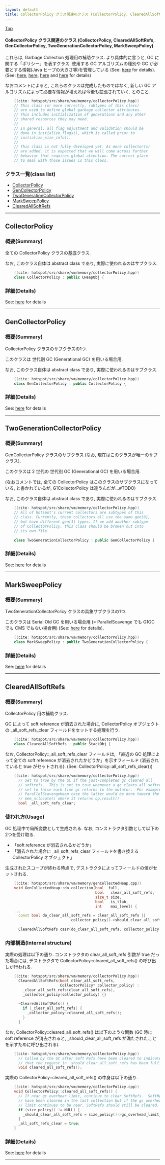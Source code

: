 ```yaml
---
layout: default
title: CollectorPolicy クラス関連のクラス (CollectorPolicy, ClearedAllSoftRefs, GenCollectorPolicy, TwoGenerationCollectorPolicy, MarkSweepPolicy)
---
```

[Top](../index.html)

#### CollectorPolicy クラス関連のクラス (CollectorPolicy, ClearedAllSoftRefs, GenCollectorPolicy, TwoGenerationCollectorPolicy, MarkSweepPolicy)

これらは, Garbage Collection 処理用の補助クラス.
より具体的に言うと, GC に関する「ポリシー」を表すクラス.
使用する GC アルゴリズムの種別や GC が必要とする情報(Java ヒープの大きさ等)を管理している (See: [here](no3718kvd.html) for details). 
(See: [here](no2114hIm.html), [here](no2114uSs.html), [here](no2114tfN.html) and [here](no2114gVH.html) for details)

なおコメントによると, 
これらのクラスは完成したものではなく, 
新しい GC アルゴリズムによって必要な情報が増えれば今後も拡張されていく, とのこと.


```cpp
    ((cite: hotspot/src/share/vm/memory/collectorPolicy.hpp))
    // This class (or more correctly, subtypes of this class)
    // are used to define global garbage collector attributes.
    // This includes initialization of generations and any other
    // shared resources they may need.
    //
    // In general, all flag adjustment and validation should be
    // done in initialize_flags(), which is called prior to
    // initialize_size_info().
    //
    // This class is not fully developed yet. As more collector(s)
    // are added, it is expected that we will come across further
    // behavior that requires global attention. The correct place
    // to deal with those issues is this class.
```



### クラス一覧(class list)

  * [CollectorPolicy](#no62b4-vIe)
  * [GenCollectorPolicy](#nolR3zDjnn)
  * [TwoGenerationCollectorPolicy](#no1sRpYF5Q)
  * [MarkSweepPolicy](#no190xhxpO)
  * [ClearedAllSoftRefs](#noVI1pIMOg)


---
## <a name="no62b4-vIe" id="no62b4-vIe">CollectorPolicy</a>

### 概要(Summary)
全ての CollectorPolicy クラスの基底クラス.

なお, このクラス自体は abstract class であり, 実際に使われるのはサブクラス.


```cpp
    ((cite: hotspot/src/share/vm/memory/collectorPolicy.hpp))
    class CollectorPolicy : public CHeapObj {
```




### 詳細(Details)
See: [here](../doxygen/classCollectorPolicy.html) for details

---
## <a name="nolR3zDjnn" id="nolR3zDjnn">GenCollectorPolicy</a>

### 概要(Summary)
CollectorPolicy クラスのサブクラスの1つ.

このクラスは 世代別 GC (Generational GC) を用いる場合用.

なお, このクラス自体は abstract class であり, 実際に使われるのはサブクラス.


```cpp
    ((cite: hotspot/src/share/vm/memory/collectorPolicy.hpp))
    class GenCollectorPolicy : public CollectorPolicy {
```




### 詳細(Details)
See: [here](../doxygen/classGenCollectorPolicy.html) for details

---
## <a name="no1sRpYF5Q" id="no1sRpYF5Q">TwoGenerationCollectorPolicy</a>

### 概要(Summary)
GenCollectorPolicy クラスのサブクラス (なお, 現在はこのクラスが唯一のサブクラス).

このクラスは 2 世代の 世代別 GC (Generational GC) を用いる場合用.

(なおコメントでは, 全ての CollectorPolicy はこのクラスのサブクラスになっている, と書かれているが, 
G1CollectorPolicy は違うんだが...#TODO)

なお, このクラス自体は abstract class であり, 実際に使われるのはサブクラス.


```cpp
    ((cite: hotspot/src/share/vm/memory/collectorPolicy.hpp))
    // All of hotspot's current collectors are subtypes of this
    // class. Currently, these collectors all use the same gen[0],
    // but have different gen[1] types. If we add another subtype
    // of CollectorPolicy, this class should be broken out into
    // its own file.
    
    class TwoGenerationCollectorPolicy : public GenCollectorPolicy {
```




### 詳細(Details)
See: [here](../doxygen/classTwoGenerationCollectorPolicy.html) for details

---
## <a name="no190xhxpO" id="no190xhxpO">MarkSweepPolicy</a>

### 概要(Summary)
TwoGenerationCollectorPolicy クラスの具象サブクラスの1つ.

このクラスは Serial Old GC を用いる場合用 (= ParallelScavenge でも G1GC でも CMS でもない場合用) (See: [here](no2114hIm.html) for details).


```cpp
    ((cite: hotspot/src/share/vm/memory/collectorPolicy.hpp))
    class MarkSweepPolicy : public TwoGenerationCollectorPolicy {
```




### 詳細(Details)
See: [here](../doxygen/classMarkSweepPolicy.html) for details

---
## <a name="noVI1pIMOg" id="noVI1pIMOg">ClearedAllSoftRefs</a>

### 概要(Summary)
CollectorPolicy 用の補助クラス.

GC によって soft reference が消去された場合に, 
CollectorPolicy オブジェクトの _all_soft_refs_clear フィールドをセットする処理を行う.


```cpp
    ((cite: hotspot/src/share/vm/memory/collectorPolicy.hpp))
    class ClearedAllSoftRefs : public StackObj {
```

なお, CollectorPolicy::_all_soft_refs_clear フィールドは, 
「直近の GC 処理によって全ての soft reference が消去されたかどうか」を示すフィールド (消去されていると true がセットされる).
(See: CollectorPolicy::all_soft_refs_clear())


```cpp
    ((cite: hotspot/src/share/vm/memory/collectorPolicy.hpp))
      // Set to true by the GC if the just-completed gc cleared all
      // softrefs.  This is set to true whenever a gc clears all softrefs, and
      // set to false each time gc returns to the mutator.  For example, in the
      // ParallelScavengeHeap case the latter would be done toward the end of
      // mem_allocate() where it returns op.result()
      bool _all_soft_refs_clear;
```

### 使われ方(Usage)
GC 処理中で局所変数として生成される. なお, コンストラクタ引数として以下の2つを受け取る.

* 「soft reference が消去されるかどうか」
* 「消去された場合に _all_soft_refs_clear フィールドを書き換える CollectorPolicy オブジェクト」

生成されたスコープが終わる時点で, デストラクタによってフィールドの値がセットされる.


```cpp
    ((cite: hotspot/src/share/vm/memory/genCollectedHeap.cpp))
    void GenCollectedHeap::do_collection(bool  full,
                                         bool   clear_all_soft_refs,
                                         size_t size,
                                         bool   is_tlab,
                                         int    max_level) {
    ...
      const bool do_clear_all_soft_refs = clear_all_soft_refs ||
                              collector_policy()->should_clear_all_soft_refs();
    
      ClearedAllSoftRefs casr(do_clear_all_soft_refs, collector_policy());
```

### 内部構造(Internal structure)
実際の処理は以下の通り. 
コンストラクタの clear_all_soft_refs 引数が true だった場合には, 
デストラクタで CollectorPolicy::cleared_all_soft_refs() の呼び出しが行われる.


```cpp
    ((cite: hotspot/src/share/vm/memory/collectorPolicy.hpp))
      ClearedAllSoftRefs(bool clear_all_soft_refs,
                         CollectorPolicy* collector_policy) :
        _clear_all_soft_refs(clear_all_soft_refs),
        _collector_policy(collector_policy) {}
    
      ~ClearedAllSoftRefs() {
        if (_clear_all_soft_refs) {
          _collector_policy->cleared_all_soft_refs();
        }
      }
```

なお, CollectorPolicy::cleared_all_soft_refs() は以下のような関数
(GC 時に soft reference が消去されると, _should_clear_all_soft_refs が満たされたことを示すために呼び出される).


```cpp
    ((cite: hotspot/src/share/vm/memory/collectorPolicy.hpp))
      // Called by the GC after Soft Refs have been cleared to indicate
      // that the request in _should_clear_all_soft_refs has been fulfilled.
      void cleared_all_soft_refs();
```

実際の CollectorPolicy::cleared_all_soft_refs() の中身は以下の通り.


```cpp
    ((cite: hotspot/src/share/vm/memory/collectorPolicy.cpp))
    void CollectorPolicy::cleared_all_soft_refs() {
      // If near gc overhear limit, continue to clear SoftRefs.  SoftRefs may
      // have been cleared in the last collection but if the gc overhear
      // limit continues to be near, SoftRefs should still be cleared.
      if (size_policy() != NULL) {
        _should_clear_all_soft_refs = size_policy()->gc_overhead_limit_near();
      }
      _all_soft_refs_clear = true;
    }
```




### 詳細(Details)
See: [here](../doxygen/classClearedAllSoftRefs.html) for details

---
